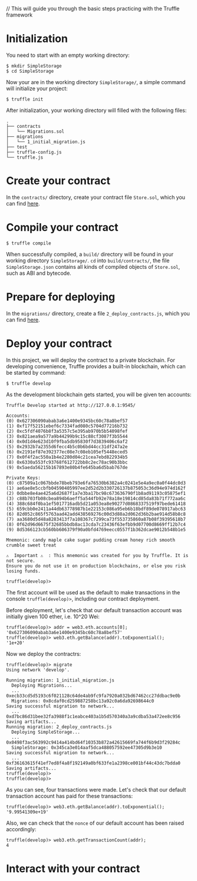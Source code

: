 // This will guide you through the basic steps practicing with the Truffle framework

# Initialization

You need to start with an empty working directory: 

```
$ mkdir SimpleStorage
$ cd SimpleStorage
```
Now your are in the working directory ```SimpleStorage/```, a simple command will initialize your project:

```
$ truffle init
```
After initialization, your working directory will filled with the following files:

```
.
├── contracts
│   └── Migrations.sol
├── migrations
│   └── 1_initial_migration.js
├── test
├── truffle-config.js
└── truffle.js
```

# Create your contract

In the ```contracts/``` directory, create your contract file ```Store.sol```, which you can find [here](https://github.com/rszheng/truffle-exercises/blob/master/SimpleStorage/contracts/Store.sol).

# Compile your contract

```
$ truffle compile
```
When successfully compiled, a ```build/``` directory will be found in your working directory ```SimpleStorage/```. ```cd``` into ```build/contracts/```, the file ```SimpleStorage.json``` contains all kinds of compiled objects of ```Store.sol```, such as ABI and bytecode. 

# Prepare for deploying

In the ```migrations/``` directory, create a file ```2_deploy_contracts.js```, which you can find [here](https://github.com/rszheng/truffle-exercises/blob/master/SimpleStorage/migrations/2_deploy_contracts.js).

# Deploy your contract

In this project, we will deploy the contract to a private blockchain. For developing convenience, Truffle provides a built-in blockchain, which can be started by command:

```
$ truffle develop
```
As the development blockchain gets started, you will be given ten accounts:

```
Truffle Develop started at http://127.0.0.1:9545/

Accounts:
(0) 0x627306090abab3a6e1400e9345bc60c78a8bef57
(1) 0xf17f52151ebef6c7334fad080c5704d77216b732
(2) 0xc5fdf4076b8f3a5357c5e395ab970b5b54098fef
(3) 0x821aea9a577a9b44299b9c15c88cf3087f3b5544
(4) 0x0d1d4e623d10f9fba5db95830f7d3839406c6af2
(5) 0x2932b7a2355d6fecc4b5c0b6bd44cc31df247a2e
(6) 0x2191ef87e392377ec08e7c08eb105ef5448eced5
(7) 0x0f4f2ac550a1b4e2280d04c21cea7ebd822934b5
(8) 0x6330a553fc93768f612722bb8c2ec78ac90b3bbc
(9) 0x5aeda56215b167893e80b4fe645ba6d5bab767de

Private Keys:
(0) c87509a1c067bbde78beb793e6fa76530b6382a4c0241e5e4a9ec0a0f44dc0d3
(1) ae6ae8e5ccbfb04590405997ee2d52d2b330726137b875053c36d94e974d162f
(2) 0dbbe8e4ae425a6d2687f1a7e3ba17bc98c673636790f1b8ad91193c05875ef1
(3) c88b703fb08cbea894b6aeff5a544fb92e78a18e19814cd85da83b71f772aa6c
(4) 388c684f0ba1ef5017716adb5d21a053ea8e90277d0868337519f97bede61418
(5) 659cbb0e2411a44db63778987b1e22153c086a95eb6b18bdf89de078917abc63
(6) 82d052c865f5763aad42add438569276c00d3d88a2d062d36b2bae914d58b8c8
(7) aa3680d5d48a8283413f7a108367c7299ca73f553735860a87b08f39395618b7
(8) 0f62d96d6675f32685bbdb8ac13cda7c23436f63efbb9d07700d8669ff12b7c4
(9) 8d5366123cb560bb606379f90a0bfd4769eecc0557f1b362dcae9012b548b1e5

Mnemonic: candy maple cake sugar pudding cream honey rich smooth crumble sweet treat

⚠️  Important ⚠️  : This mnemonic was created for you by Truffle. It is not secure.
Ensure you do not use it on production blockchains, or else you risk losing funds.

truffle(develop)>
```
The first account will be used as the default to make transactions in the console ```truffle(develop)>```, including our contract deployment. 

Before deployment, let's check that our default transaction account was initially given 100 ether, i.e.  10^20 Wei:

```
truffle(develop)> addr = web3.eth.accounts[0];
'0x627306090abab3a6e1400e9345bc60c78a8bef57'
truffle(develop)> web3.eth.getBalance(addr).toExponential();
'1e+20'
```
Now we deploy the contractrs:

```
truffle(develop)> migrate
Using network 'develop'.

Running migration: 1_initial_migration.js
  Deploying Migrations...
  ... 0xecb33cd5d5193c6f021128c64de4ab9fc9fa7920a032bd67462cc27ddbac9e0b
  Migrations: 0x8cdaf0cd259887258bc13a92c0a6da92698644c0
Saving successful migration to network...
  ... 0xd7bc86d31bee32fa3988f1c1eabce403a1b5d570340a3a9cdba53a472ee8c956
Saving artifacts...
Running migration: 2_deploy_contracts.js
  Deploying SimpleStorage...
  ... 0x0498f3ac563992c9414a414bd64f10353b872a42615669fa744f6b9d3f29284c
  SimpleStorage: 0x345ca3e014aaf5dca488057592ee47305d9b3e10
Saving successful migration to network...
  ... 0xf36163615f41ef7ed8f4a8f192149a0bf633fe1a2398ce001bf44c43dc7bdda0
Saving artifacts...
truffle(develop)>
truffle(develop)> 
```
As you can see, four transactions were made. Let's check that our default transaction account has paid for these transactions:

```
truffle(develop)> web3.eth.getBalance(addr).toExponential();
'9.99541309e+19'
```
Also, we can check that the ```nonce``` of our default account has been raised accordingly:

```
truffle(develop)> web3.eth.getTransactionCount(addr);
4
```

# Interact with your contract
